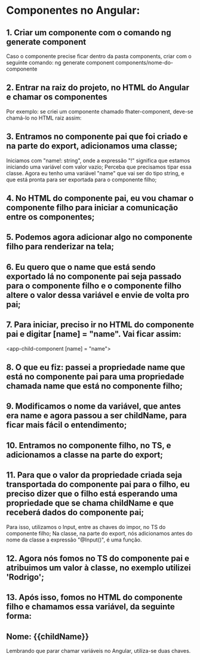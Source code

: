 # Componentes no Angular:

## 1. Criar um componente com o comando ng generate component
Caso o componente precise ficar dentro da pasta components, criar com o seguinte comando:
ng generate component components/nome-do-componente

## 2. Entrar na raiz do projeto, no HTML do Angular e chamar os componentes 
Por exemplo: se criei um componente chamado fhater-component, deve-se chamá-lo
no HTML raiz assim: <app-father-component></app-father-component>

## 3. Entramos no componente pai que foi criado e na parte do export, adicionamos uma classe;
Iniciamos com "name!: string", onde a expressão "!" significa que estamos iniciando uma variável com valor vazio;
Perceba que precisamos tipar essa classe.
Agora eu tenho uma variável "name" que vai ser do tipo string, e que está pronta para ser exportada para o componente filho;

## 4. No HTML do componente pai, eu vou chamar o componente filho para iniciar a comunicação entre os componentes;

## 5. Podemos agora adicionar algo no componente filho para renderizar na tela;

## 6. Eu quero que o name que está sendo exportado lá no componente pai seja passado para o componente filho e o componente filho altere o valor dessa variável e envie de volta pro pai;

## 7. Para iniciar, preciso ir no HTML do componente pai e digitar [name] = "name". Vai ficar assim:
<app-child-component [name] = "name"></app-child-component>

## 8. O que eu fiz: passei a propriedade name que está no componente pai para uma propriedade chamada name que está no componente filho;

## 9. Modificamos o nome da variável, que antes era name e agora passou a ser childName, para ficar mais fácil o entendimento;

## 10. Entramos no componente filho, no TS, e adicionamos a classe na parte do export;

## 11. Para que o valor da propriedade criada seja transportada do componente pai para o filho, eu preciso dizer que o filho está esperando uma propriedade que se chama childName e que receberá dados do componente pai;
Para isso, utilizamos o Input, entre as chaves do impor, no TS do componente filho;
Na classe, na parte do export, nós adicionamos antes do nome da classe a expressão "@Input()", é uma função.

## 12. Agora nós fomos no TS do componente pai e atribuimos um valor à classe, no exemplo utilizei 'Rodrigo';

## 13. Após isso, fomos no HTML do componente filho e chamamos essa variável, da seguinte forma:
<h2>Nome: {{childName}}</h2>
Lembrando que parar chamar variáveis no Angular, utiliza-se duas chaves.